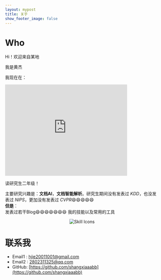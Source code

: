 ```yaml
---
layout: mypost
title: 关于
show_footer_image: false
---
```

# Who

Hi！欢迎来自<span id="visitor-location">某地</span>

我是黄杰  

我现在在：  

<iframe src="https://www.google.com/maps/embed?pb=!1m18!1m12!1m3!1d13187.62315506682!2d114.3654708839818!3d30.47356738111945!2m3!1f0!2f0!3f0!3m2!1i1024!2i768!4f13.1!3m3!1m2!1s0x342ebb0327eda313%3A0x4ca810852fdd8295!2z5Lit5Y2X6LSi57uP5pS_5rOV5aSn5a2m5Y2X5rmW5qCh5Yy656CU56m255Sf6Zmi!5e0!3m2!1szh-CN!2sjp!4v1737095885217!5m2!1szh-CN!2sjp" width="400" height="300" style="border:0;" allowfullscreen="" loading="lazy" referrerpolicy="no-referrer-when-downgrade"></iframe>


读研究生二年级！  

主要研究兴趣是：**文档AI**，**文档智能解析**。研究生期间没有发表过 *KDD*，也没发表过 *NIPS*，更加没有发表过 *CVPR*😄😄😄😄😄  
**但是**：  
发表过若干Blog😄😄😄😄😄😄😄 
我的技能以及常用的工具

<p align="center">
  <img src="https://skillicons.dev/icons?i=python,vscode,git,linux,pytorch,raspberrypi,ubuntu,docker,sklearn&theme=light" alt="Skill Icons">
</p>


# 联系我  

- Email1&nbsp;: [hjie20011001@gmail.com](mailto:hjie20011001@gmail.com)  
- Email2&nbsp;: [2802311325@qq.com](mailto:2802311325@gmail.com)  
- GitHub: [https://github.com/shangxiaaabb](https://github.com/shangxiaaabb) 


 <script>
  // 获取访问者地理位置
  function fetchAddress(lat, lon) {
    const url = `https://nominatim.openstreetmap.org/reverse?format=jsonv2&lat=${lat}&lon=${lon}&accept-language=en`;
    fetch(url)
      .then(response => response.json())
      .then(data => {
        const location =
          data.address.city ||
          data.address.town ||
          data.address.village ||
          "某地";
        document.getElementById("visitor-location").textContent = location;
      })
      .catch(() => {
        document.getElementById("visitor-location").textContent = "某地";
      });
  }
  function getLocation() {
    if (navigator.geolocation) {
      navigator.geolocation.getCurrentPosition(
        (position) => {
          const lat = position.coords.latitude;
          const lon = position.coords.longitude;
          fetchAddress(lat, lon);
        },
        () => {
          document.getElementById("visitor-location").textContent = "某地";
        }
      );
    } else {
      document.getElementById("visitor-location").textContent = "某地";
    }
  }

  // 页面加载时执行
  window.onload = function() {
    getLocation(); // 获取访问者地理位置
  };
</script>